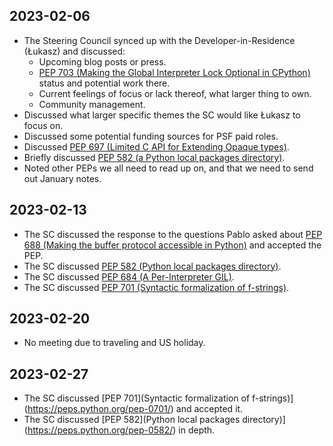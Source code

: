 ## 2023-02-06

- The Steering Council synced up with the Developer-in-Residence (Łukasz) and discussed:
    - Upcoming blog posts or press.
    - [PEP 703 (Making the Global Interpreter Lock Optional in CPython)](https://peps.python.org/pep-0703) status and potential work there.
    - Current feelings of focus or lack thereof, what larger thing to own.
    - Community management.
- Discussed what larger specific themes the SC would like Łukasz to focus on.
- Discussed some potential funding sources for PSF paid roles.
- Discussed [PEP 697 (Limited C API for Extending Opaque types)](https://peps.python.org/pep-0697/).
- Briefly discussed [PEP 582 (a Python local packages directory)](https://peps.python.org/pep-0582/).
- Noted other PEPs we all need to read up on, and that we need to send out January notes.

## 2023-02-13

- The SC discussed the response to the questions Pablo asked about [PEP 688
  (Making the buffer protocol accessible in
  Python)](https://peps.python.org/pep-0688/) and accepted the PEP.
- The SC discussed [PEP 582 (Python local packages
  directory)](https://peps.python.org/pep-0582/).
- The SC discussed [PEP 684 (A Per-Interpreter
  GIL)](https://peps.python.org/pep-0684/).
- The SC discussed [PEP 701 (Syntactic formalization of
  f-strings)](https://peps.python.org/pep-0701/).

## 2023-02-20

- No meeting due to traveling and US holiday.

## 2023-02-27

- The SC discussed [PEP 701](Syntactic formalization of
  f-strings)](https://peps.python.org/pep-0701/) and accepted it.
- The SC discussed [PEP 582](Python local packages
  directory)](https://peps.python.org/pep-0582/) in depth.
